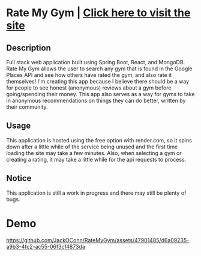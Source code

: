 # Rate My Gym | [Click here to visit the site](https://ratemygym.onrender.com)

## Description
Full stack web application built using Spring Boot, React, and MongoDB. Rate My Gym allows the user to search any gym that is found in the Google Places API and see how others have rated the gym, and also rate it themselves! I'm creating this app because I believe there should be a way for people to see honest (anonymous) reviews about a gym before going/spending their money. This app also serves as a way for gyms to take in anonymous recommendations on things they can do better, written by their community.

## Usage
This application is hosted using the free option with render.com, so it spins down after a little while of the service being unused and the first time loading the site may take a few minutes. Also, when selecting a gym or creating a rating, it may take a little while for the api requests to process.

## Notice
This application is still a work in progress and there may still be plenty of bugs. 

# Demo
https://github.com/JackOConn/RateMyGym/assets/47901485/d6a09235-a9b3-4fc2-ac55-06f3cf4873da


